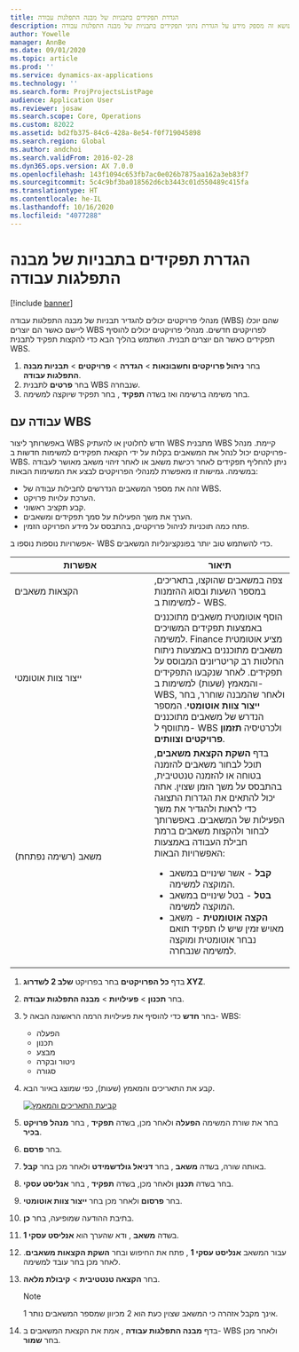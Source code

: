 ```yaml
---
title: הגדרת תפקידים בתבניות של מבנה התפלגות עבודה
description: נושא זה מספק מידע על הגדרת נתוני תפקידים בתבניות של מבנה התפלגות עבודה.
author: Yowelle
manager: AnnBe
ms.date: 09/01/2020
ms.topic: article
ms.prod: ''
ms.service: dynamics-ax-applications
ms.technology: ''
ms.search.form: ProjProjectsListPage
audience: Application User
ms.reviewer: josaw
ms.search.scope: Core, Operations
ms.custom: 82022
ms.assetid: bd2fb375-84c6-428a-8e54-f0f719045898
ms.search.region: Global
ms.author: andchoi
ms.search.validFrom: 2016-02-28
ms.dyn365.ops.version: AX 7.0.0
ms.openlocfilehash: 143f1094c653fb7ac0e026b7875aa162a3eb83f7
ms.sourcegitcommit: 5c4c9bf3ba018562d6cb3443c01d550489c415fa
ms.translationtype: HT
ms.contentlocale: he-IL
ms.lasthandoff: 10/16/2020
ms.locfileid: "4077288"
---
```

# <a name="set-up-roles-on-work-breakdown-structure-templates"></a>הגדרת תפקידים בתבניות של מבנה התפלגות עבודה

[!include [banner](../includes/banner.md)]

מנהלי פרויקטים יכולים להגדיר תבניות של מבנה התפלגות עבודה (WBS) שהם יוכלו ליישם כאשר הם יוצרים WBS לפרויקטים חדשים. מנהלי פרויקטים יכולים להוסיף תפקידים כאשר הם יוצרים תבנית. השתמש בהליך הבא כדי להקצות תפקיד לתבנית WBS.

1. בחר **ניהול פרויקטים וחשבונאות** > **הגדרה** > **פרויקטים** > **תבניות מבנה התפלגות עבודה**.
2. בחר **פרטים** לתבנית WBS שנבחרה.
3. בחר משימה ברשימה ואז בשדה **תפקיד** , בחר תפקיד שיוקצה למשימה.

## <a name="work-with-a-wbs"></a>עבודה עם WBS

באפשרותך ליצור WBS חדש לחלוטין או להעתיק WBS מתבנית WBS קיימת. מנהל פרויקטים יכול לנהל את המשאבים בקלות על ידי הקצאת תפקידים למשימות חדשות ב- WBS. ניתן להחליף תפקידים לאחר רכישת משאב או לאחר זיהוי משאב מאושר לעבודה במשימה. גמישות זו מאפשרת למנהלי הפרויקטים לבצע את המשימות הבאות:

- זהה את מספר המשאבים הנדרשים לחבילות עבודה של WBS.
- הערכת עלויות פרויקט.
- קבע תקציב ראשוני.
- הערך את משך הפעילות על סמך תפקידים ומשאבים.
- פתח כמה תוכניות לניהול פרויקטים, בהתבסס על מידע הפרויקט הזמין.

אפשרויות נוספות נוספו ב- WBS כדי להשתמש טוב יותר בפונקציונליות המשאבים.

<table>
<colgroup>
<col width="50%" />
<col width="50%" />
</colgroup>
<thead>
<tr class="header">
<th>אפשרות</th>
<th>תיאור</th>
</tr>
</thead>
<tbody>
<tr class="odd">
<td>הקצאות משאבים</td>
<td>צפה במשאבים שהוקצו, בתאריכים, במספר השעות ובסוג ההזמנות למשימות ב- WBS.</td>
</tr>
<tr class="even">
<td>ייצור צוות אוטומטי</td>
<td>הוסף אוטומטית משאבים מתוכננים באמצעות תפקידים המשויכים למשימה. Finance מציע אוטומטית משאבים מתוכננים באמצעות ניתוח החלטות רב קריטריונים המבוסס על תפקידים. לאחר שנקבעו התפקידים והמאמץ (שעות) למשימות ב- WBS, ולאחר שהמבנה שוחרר, בחר <strong>ייצור צוות אוטומטי</strong>. המספר הנדרש של משאבים מתוכננים מתווסף ל- WBS ולכרטיסיה <strong>תזמון פרויקטים וצוותים</strong>.</td>
</tr>
<tr class="odd">
<td>משאב (רשימה נפתחת)</td>
<td>בדף <strong>השקת הקצאת משאבים</strong>, תוכל לבחור משאבים להזמנה בטוחה או להזמנה טנטטיבית, בהתבסס על משך הזמן שצוין. אתה יכול להתאים את הגדרות התצוגה כדי לראות ולהגדיר את משך הפעילות של המשאבים. באפשרותך לבחור ולהקצות משאבים ברמת חבילת העבודה באמצעות האפשרויות הבאות:
<ul>
<li><strong>קבל</strong> - אשר שינויים במשאב המוקצה למשימה.</li>
<li><strong>בטל</strong> - בטל שינויים במשאב המוקצה למשימה.</li>
<li><strong>הקצה אוטומטית</strong> - משאב מאויש זמין שיש לו תפקיד תואם נבחר אוטומטית ומוקצה למשימה שנבחרה.</li>
</ul></td>
</tr>
</tbody>
</table>

1. בדף **כל הפרויקטים** בחר בפרויקט **שלב 2 לשדרוג XYZ**.
2. בחר **תכנון** > **פעילויות** > **מבנה התפלגות עבודה**.
3. בחר **חדש** כדי להוסיף את פעילויות הרמה הראשונה הבאה ל- WBS:

    - הפעלה
    - תכנון
    - מבצע
    - ניטור ובקרה
    - סגורה

4. קבע את התאריכים והמאמץ (שעות), כפי שמוצג באיור הבא.

    [![קביעת התאריכים והמאמץ](./media/projectresourcing10.jpg)](./media/projectresourcing10.jpg)

5. בחר את שורת המשימה **הפעלה** ולאחר מכן, בשדה **תפקיד** , בחר **מנהל פרויקט בכיר**.
6. בחר **פרסם**.
7. באותה שורה, בשדה **משאב** , בחר **דניאל גולדשמידט** ולאחר מכן בחר **קבל**.
8. בחר בשדה **תכנון** ולאחר מכן, בשדה **תפקיד** , בחר **אנליסט עסקי**.
9. בחר **פרסום** ולאחר מכן בחר **ייצור צוות אוטומטי**.
10. בתיבת ההודעה שמופיעה, בחר **כן**.
11. בשדה **משאב** , ודא שהערך הוא **אנליסט עסקי 1**.
12. עבור המשאב **אנליסט עסקי 1** , פתח את החיפוש ובחר **השקת הקצאות משאבים**. לאחר מכן בחר עובד למשימה.
13. בחר **הקצאה טנטטיבית** &gt; **קיבולת מלאה**.

    > [!NOTE] 
    > אינך מקבל אזהרה כי המשאב שצוין כעת הוא 2 מכיוון שמספר המשאבים נותר 1.

14. בדף **מבנה התפלגות עבודה** , אמת את הקצאת המשאבים ב- WBS ולאחר מכן בחר **שמור**.
